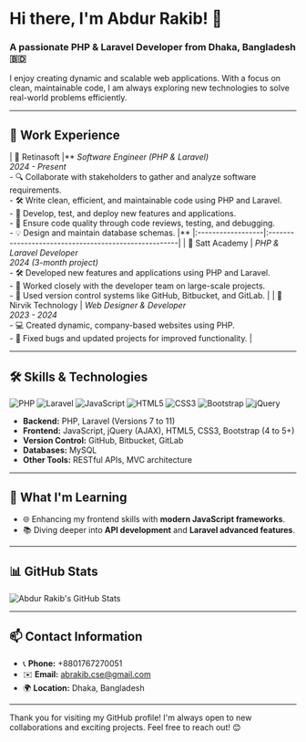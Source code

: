 # Hi there, I'm Abdur Rakib! 👋

### A passionate **PHP & Laravel Developer** from Dhaka, Bangladesh 🇧🇩

I enjoy creating dynamic and scalable web applications. With a focus on clean, maintainable code, I am always exploring new technologies to solve real-world problems efficiently.

---

## 💼 Work Experience

| 🌟 Retinasoft |** _Software Engineer (PHP & Laravel)_ <br> _2024 - Present_ <br>  - 🔍 Collaborate with stakeholders to gather and analyze software requirements. <br>  - 🛠 Write clean, efficient, and maintainable code using PHP and Laravel. <br>  - 🚀 Develop, test, and deploy new features and applications. <br>  - 🧪 Ensure code quality through code reviews, testing, and debugging. <br>  - 💡 Design and maintain database schemas. |**
|:------------------|:-----------------------------------------------------|
| 🌟 Satt Academy | _PHP & Laravel Developer_ <br> _2024 (3-month project)_ <br>  - 🛠 Developed new features and applications using PHP and Laravel. <br>  - 👥 Worked closely with the developer team on large-scale projects. <br>  - 💾 Used version control systems like GitHub, Bitbucket, and GitLab. |
| 🌟 Nirvik Technology | _Web Designer & Developer_ <br> _2023 - 2024_ <br>  - 💻 Created dynamic, company-based websites using PHP. <br>  - 🔧 Fixed bugs and updated projects for improved functionality. |

---


## 🛠 Skills & Technologies

![PHP](https://img.shields.io/badge/PHP-%23777BB4.svg?style=flat&logo=php&logoColor=white)
![Laravel](https://img.shields.io/badge/Laravel-%23FF2D20.svg?style=flat&logo=laravel&logoColor=white)
![JavaScript](https://img.shields.io/badge/JavaScript-%23F7DF1E.svg?style=flat&logo=javascript&logoColor=black)
![HTML5](https://img.shields.io/badge/HTML5-%23E34F26.svg?style=flat&logo=html5&logoColor=white)
![CSS3](https://img.shields.io/badge/CSS3-%231572B6.svg?style=flat&logo=css3&logoColor=white)
![Bootstrap](https://img.shields.io/badge/Bootstrap-%237952B3.svg?style=flat&logo=bootstrap&logoColor=white)
![jQuery](https://img.shields.io/badge/jQuery-%230769AD.svg?style=flat&logo=jquery&logoColor=white)

- **Backend:** PHP, Laravel (Versions 7 to 11)
- **Frontend:** JavaScript, jQuery (AJAX), HTML5, CSS3, Bootstrap (4 to 5+)
- **Version Control:** GitHub, Bitbucket, GitLab
- **Databases:** MySQL
- **Other Tools:** RESTful APIs, MVC architecture

---

## 🌱 What I'm Learning
- 🌐 Enhancing my frontend skills with **modern JavaScript frameworks**.
- 📚 Diving deeper into **API development** and **Laravel advanced features**.

---

## 📊 GitHub Stats

![Abdur Rakib's GitHub Stats](https://github-readme-stats.vercel.app/api?username=abrakib&show_icons=true&theme=radical)

---

## 📫 Contact Information
- 📞 **Phone:** +8801767270051
- ✉️ **Email:** [abrakib.cse@gmail.com](mailto:abrakib.cse@gmail.com)
- 🌍 **Location:** Dhaka, Bangladesh

---

Thank you for visiting my GitHub profile! I'm always open to new collaborations and exciting projects. Feel free to reach out! 😊
